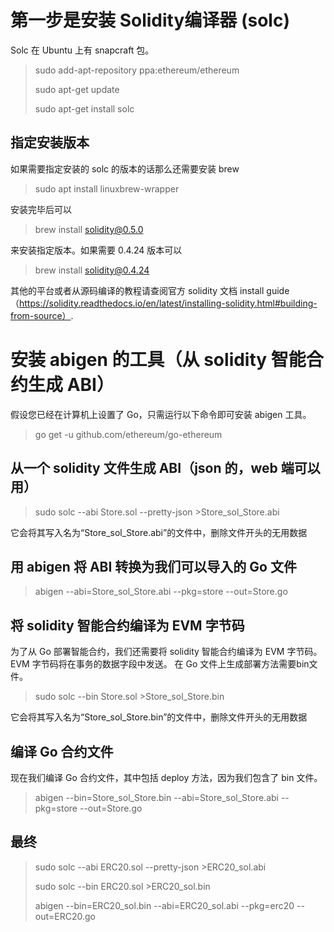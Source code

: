 # 第一步是安装 Solidity编译器 (solc)
Solc 在 Ubuntu 上有 snapcraft 包。
> sudo add-apt-repository ppa:ethereum/ethereum
>
> sudo apt-get update
> 
> sudo apt-get install solc

## 指定安装版本
如果需要指定安装的 solc 的版本的话那么还需要安装 brew
>sudo apt install linuxbrew-wrapper

安装完毕后可以
> brew install solidity@0.5.0

来安装指定版本。如果需要 0.4.24 版本可以
> brew install solidity@0.4.24


其他的平台或者从源码编译的教程请查阅官方 solidity 文档 install guide（https://solidity.readthedocs.io/en/latest/installing-solidity.html#building-from-source）.


# 安装 abigen 的工具（从 solidity 智能合约生成 ABI）

假设您已经在计算机上设置了 Go，只需运行以下命令即可安装 abigen 工具。
> go get -u github.com/ethereum/go-ethereum


## 从一个 solidity 文件生成 ABI（json 的，web 端可以用）
> sudo solc --abi Store.sol --pretty-json >Store_sol_Store.abi

它会将其写入名为“Store_sol_Store.abi”的文件中，删除文件开头的无用数据

## 用 abigen 将 ABI 转换为我们可以导入的 Go 文件
> abigen --abi=Store_sol_Store.abi --pkg=store --out=Store.go


## 将 solidity 智能合约编译为 EVM 字节码
为了从 Go 部署智能合约，我们还需要将 solidity 智能合约编译为 EVM 字节码。 EVM 字节码将在事务的数据字段中发送。 在 Go 文件上生成部署方法需要bin文件。
> sudo solc --bin Store.sol >Store_sol_Store.bin

它会将其写入名为“Store_sol_Store.bin”的文件中，删除文件开头的无用数据

## 编译 Go 合约文件
现在我们编译 Go 合约文件，其中包括 deploy 方法，因为我们包含了 bin 文件。
> abigen --bin=Store_sol_Store.bin --abi=Store_sol_Store.abi --pkg=store --out=Store.go


## 最终
> sudo solc --abi ERC20.sol --pretty-json >ERC20_sol.abi
>
> sudo solc --bin ERC20.sol >ERC20_sol.bin
>
> abigen --bin=ERC20_sol.bin --abi=ERC20_sol.abi --pkg=erc20 --out=ERC20.go





